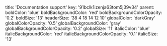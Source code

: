 title: 'Documentation support'
key: '91bclk1izenja63tom5j39v34'
parent: 
boldColor: 'blue'
boldBackgroundColor: 'red'
boldBackgroundColorOpacity: '0.2'
boldSize: '13'
headerSize: '38 4 18 14 12 10'
globalColor: 'darkGray'
globalColorOpacity: '0.5'
globalBackgroundColor: 'gray'
globalBackgroundColorOpacity: '0.2'
globalSize: '11'
italicColor: 'blue'
italicBackgroundColor: 'red'
italicBackgroundColorOpacity: '0.1'
italicSize: '13'
